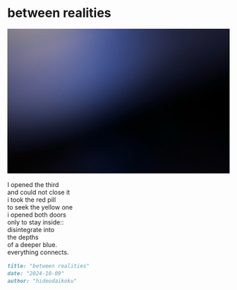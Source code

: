 # between realities
![between realities](images/between%20realities.jpeg)

I opened the third<br/>
and could not close it<br/>
i took the red pill<br/>
to seek the yellow one<br/>
i opened both doors<br/>
only to stay inside::<br/>
disintegrate into<br/>
the depths<br/>
of a deeper blue.<br/>
everything connects.

```markdown
title: "between realities"
date: "2024-10-09"
author: "hideodaikoku"
```